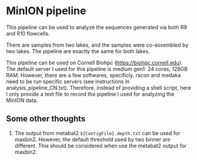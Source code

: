 # MinION pipeline
This pipeline can be used to analyze the sequences generated via both R9 and R10 flowcells.

There are samples from two lakes, and the samples were co-assembled by two lakes. The pipeline are exactly the same for both lakes.

This pipeline can be used on Cornell Biohpc (https://biohpc.cornell.edu). The default server I used for this pipeline is medium gen1: 24 cores, 128GB RAM. However, there are a few softwares, specificly, racon and medaka need to be run specific servers (see instructions in analysis_pipeline_CN.txt). Therefore, instead of providing a shell script, here I only provide a text file to record the pipeline I used for analyzing the MinION data.

## Some other thoughts
1. The output from metabat2 `${ContigFile}.depth.txt` can be used for maxbin2. However, the default threshold used by two binner are different. This should be considered when use the metabat2 output for maxbin2.
